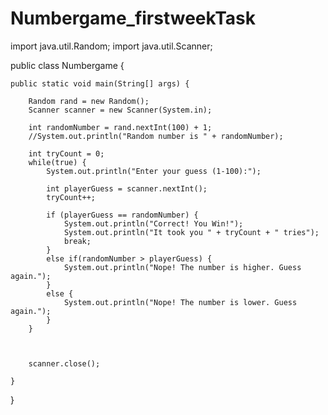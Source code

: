 # Numbergame_firstweekTask
import java.util.Random;
import java.util.Scanner;

public class Numbergame {

    public static void main(String[] args) {

        Random rand = new Random();
        Scanner scanner = new Scanner(System.in);

        int randomNumber = rand.nextInt(100) + 1;
        //System.out.println("Random number is " + randomNumber);

        int tryCount = 0;
        while(true) {
            System.out.println("Enter your guess (1-100):");

            int playerGuess = scanner.nextInt();
            tryCount++;

            if (playerGuess == randomNumber) {
                System.out.println("Correct! You Win!");
                System.out.println("It took you " + tryCount + " tries");
                break;
            }
            else if(randomNumber > playerGuess) {
                System.out.println("Nope! The number is higher. Guess again.");
            }
            else {
                System.out.println("Nope! The number is lower. Guess again.");
            }
        }



        scanner.close();

    }
}
